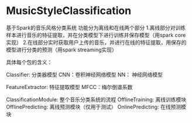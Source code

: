 # MusicStyleClassification
基于Spark的音乐风格分类系统
功能分为离线和在线两个部分
1.离线部分对训练样本进行音乐的特征提取，并在分类模型下进行训练并保存模型（用spark core实现）
2.在线部分实时获取用户上传的音乐，并进行在线的特征提取，用保存的模型进行分类的预测（用spark streaming实现）

具体每个包的含义：

Classifier: 分类器模型
    CNN：卷积神经网络模型
    NN： 神经网络模型

FeatureExtractor: 特征提取模型
    MFCC：梅尔倒谱系数

ClassificationModule: 整个音乐分类系统的流程
    OfflineTraining: 离线训练模块
    OfflinePredicting: 离线预测模块（仅用于测试）
    OnlinePredicting: 在线预测模块